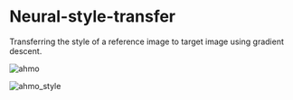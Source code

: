 # Neural-style-transfer
Transferring the style of a reference image to target image using gradient descent.

![ahmo](https://user-images.githubusercontent.com/32802091/233827999-481bec38-4fa7-42c6-b11c-331480acb912.jpg)

![ahmo_style](https://user-images.githubusercontent.com/32802091/233827988-3f050493-fcb1-4696-8a47-14af44d64f53.png)
